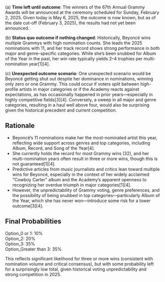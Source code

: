 (a) **Time left until outcome**: The winners of the 67th Annual Grammy Awards will be announced at the ceremony scheduled for Sunday, February 2, 2025. Given today is May 6, 2025, the outcome is now known, but as of the date cut-off (February 3, 2025), the results had not yet been announced.

(b) **Status quo outcome if nothing changed**: Historically, Beyoncé wins multiple Grammys with high nomination counts. She leads the 2025 nominations with 11, and her track record shows strong performance in both major and genre-specific categories. While she’s been snubbed for Album of the Year in the past, her win rate typically yields 2–4 trophies per multi-nomination year[1][4].

(c) **Unexpected outcome scenario**: One unexpected scenario would be Beyoncé getting shut out despite her dominance in nominations, winning only zero or one Grammy. This could occur if voters split between high-profile artists in major categories or if the Academy reacts against expectations, as has occasionally happened in prior years—especially in highly competitive fields[3][4]. Conversely, a sweep in all major and genre categories, resulting in a haul well above four, would also be surprising given the historical precedent and current competition.

## Rationale

- Beyoncé’s 11 nominations make her the most-nominated artist this year, reflecting wide support across genres and top categories, including Album, Record, and Song of the Year[4].
- She currently holds the record for most Grammy wins (32), and her multi-nomination years often result in three or more wins, though this is not guaranteed[1][4].
- Predictive articles from music journalists and critics lean toward multiple wins for Beyoncé, especially in the context of her widely acclaimed "Cowboy Carter" album and the Academy’s apparent openness to recognizing her overdue triumph in major categories[1][4].
- However, the unpredictability of Grammy voting, genre preferences, and the possibility of being snubbed in top categories—particularly Album of the Year, which she has never won—introduce some risk for a lower outcome[3][4].

## Final Probabilities

Option_0 or 1: 10%  
Option_2: 20%  
Option_3: 35%  
Option_Greater than 3: 35%  

This reflects significant likelihood for three or more wins (consistent with nomination volume and critical consensus), but with some probability left for a surprisingly low total, given historical voting unpredictability and strong competition in 2025.